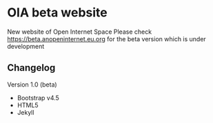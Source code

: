 # OIA beta website
 New website of Open Internet Space
Please check https://beta.anopeninternet.eu.org for the beta version which is under development 


## Changelog

Version 1.0 (beta)


- Bootstrap v4.5
- HTML5
- Jekyll
